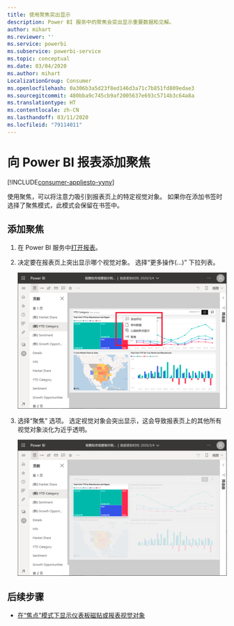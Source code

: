 ```yaml
---
title: 使用聚焦突出显示
description: Power BI 服务中的聚焦会突出显示重要数据和见解。
author: mihart
ms.reviewer: ''
ms.service: powerbi
ms.subservice: powerbi-service
ms.topic: conceptual
ms.date: 03/04/2020
ms.author: mihart
LocalizationGroup: Consumer
ms.openlocfilehash: 0a306b3a5d23f8ed146d3a71c7b851fd809edae3
ms.sourcegitcommit: 480bba9c745cb9af2005637e693c5714b3c64a8a
ms.translationtype: HT
ms.contentlocale: zh-CN
ms.lasthandoff: 03/11/2020
ms.locfileid: "79114011"
---
```

# <a name="add-spotlights-to-power-bi-reports"></a>向 Power BI 报表添加聚焦

[!INCLUDE[consumer-appliesto-yyny](../includes/consumer-appliesto-yyny.md)]

使用聚焦，可以将注意力吸引到报表页上的特定视觉对象。  如果你在添加书签时选择了聚焦模式，此模式会保留在书签中。

## <a name="add-a-spotlight"></a>添加聚焦

1. 在 Power BI 服务中[打开报表](end-user-report-open.md)。

2. 决定要在报表页上突出显示哪个视觉对象。 选择“更多操作(...)”  下拉列表。  

    ![比较聚焦和焦点模式](media/end-user-spotlight/power-bi-spotlight.png)

3. 选择“聚焦”  选项。 选定视觉对象会突出显示，这会导致报表页上的其他所有视觉对象淡化为近乎透明。 

    ![“聚焦”模式](media/end-user-spotlight/power-bi-spotlighted.png)



## <a name="next-steps"></a>后续步骤

* [在“焦点”模式下显示仪表板磁贴或报表视觉对象](end-user-focus.md)


